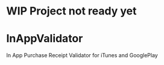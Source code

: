 # WIP Project not ready yet

# InAppValidator
In App Purchase Receipt Validator for iTunes and GooglePlay



